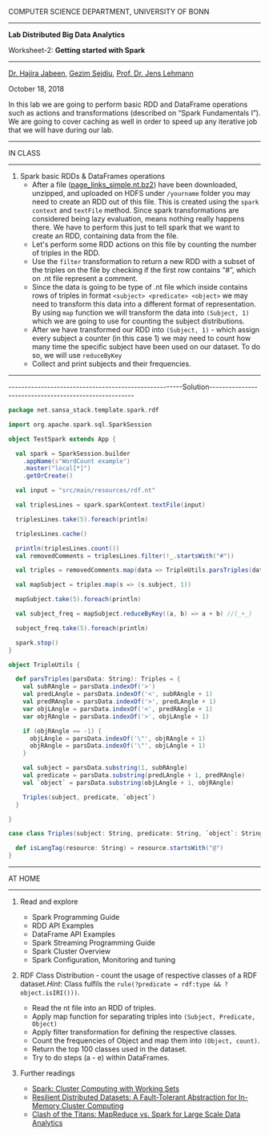 COMPUTER SCIENCE DEPARTMENT, UNIVERSITY OF BONN

* * *

**Lab Distributed Big Data Analytics**

Worksheet-2: **Getting started with Spark**

* * *

[Dr. Hajira Jabeen](http://sda.cs.uni-bonn.de/dr-hajira-jabeen/), [Gezim Sejdiu](http://sda.cs.uni-bonn.de/gezim-sejdiu/), [Prof. Dr. Jens Lehmann](http://sda.cs.uni-bonn.de/prof-dr-jens-lehmann/)

October 18, 2018

In this lab we are going to perform basic RDD and DataFrame operations such as actions and transformations (described on “Spark Fundamentals I”). We are going to cover caching as well in order to speed up any iterative job that we will have during our lab.

* * *

IN CLASS

* * *

1.  Spark basic RDDs & DataFrames operations
    - After a file ([page\_links\_simple.nt.bz2](http://downloads.dbpedia.org/3.9/simple/page_links_simple.nt.bz2)) have been downloaded, unzipped, and uploaded on HDFS under `/yourname` folder you may need to create an RDD out of this file. This is created using the `spark context` and `textFile` method. Since spark transformations are considered being lazy evaluation, means nothing really happens there. We have to perform this just to tell spark that we want to create an RDD, containing data from the file.
    - Let's perform some RDD actions on this file by counting the number of triples in the RDD.
    - Use the `filter` transformation to return a new RDD with a subset of the triples on the file by checking if the first row contains “#”, which on .nt file represent a comment.
    - Since the data is going to be type of .nt file which inside contains rows of triples in format `<subject> <predicate> <object>` we may need to transform this data into a different format of representation. By using `map` function we will transform the data into `(Subject, 1)` which we are going to use for counting the subject distributions.
    - After we have transformed our RDD into `(Subject, 1)` - which assign every subject a counter (in this case 1) we may need to count how many time the specific subject have been used on our dataset. To do so, we will use `reduceByKey`
    - Collect and print subjects and their frequencies.
<hr>
------------------------------------------------------Solution------------------------------------------------------

```scala
package net.sansa_stack.template.spark.rdf

import org.apache.spark.sql.SparkSession

object TestSpark extends App {

  val spark = SparkSession.builder
    .appName(s"WordCount example")
    .master("local[*]")
    .getOrCreate()

  val input = "src/main/resources/rdf.nt"

  val triplesLines = spark.sparkContext.textFile(input)

  triplesLines.take(5).foreach(println)

  triplesLines.cache()

  println(triplesLines.count())
  val removedComments = triplesLines.filter(!_.startsWith("#"))

  val triples = removedComments.map(data => TripleUtils.parsTriples(data))

  val mapSubject = triples.map(s => (s.subject, 1))

  mapSubject.take(5).foreach(println)

  val subject_freq = mapSubject.reduceByKey((a, b) => a + b) //(_+_)

  subject_freq.take(5).foreach(println)

  spark.stop()
}

object TripleUtils {

  def parsTriples(parsData: String): Triples = {
    val subRAngle = parsData.indexOf('>')
    val predLAngle = parsData.indexOf('<', subRAngle + 1)
    val predRAngle = parsData.indexOf('>', predLAngle + 1)
    var objLAngle = parsData.indexOf('<', predRAngle + 1)
    var objRAngle = parsData.indexOf('>', objLAngle + 1)

    if (objRAngle == -1) {
      objLAngle = parsData.indexOf('\"', objRAngle + 1)
      objRAngle = parsData.indexOf('\"', objLAngle + 1)
    }

    val subject = parsData.substring(1, subRAngle)
    val predicate = parsData.substring(predLAngle + 1, predRAngle)
    val `object` = parsData.substring(objLAngle + 1, objRAngle)

    Triples(subject, predicate, `object`)
  }

}

case class Triples(subject: String, predicate: String, `object`: String) {

  def isLangTag(resource: String) = resource.startsWith("@")
}
```

* * *

AT HOME

* * *

1.  Read and explore
    - Spark Programming Guide
    - RDD API Examples
    - DataFrame API Examples
    - Spark Streaming Programming Guide
    - Spark Cluster Overview
    - Spark Configuration, Monitoring and tuning

2.  RDF Class Distribution - count the usage of respective classes of a RDF dataset._Hint_: Class fulfils the `rule(?predicate = rdf:type && ?object.isIRI()))`.
    - Read the nt file into an RDD of triples.
    - Apply map function for separating triples into `(Subject, Predicate, Object)`
    - Apply filter transformation for defining the respective classes.
    - Count the frequencies of Object and map them into `(Object, count)`.
    - Return the top 100 classes used in the dataset.
    - Try to do steps (a - e) within DataFrames.

3.  Further readings
    - [Spark: Cluster Computing with Working Sets](http://static.usenix.org/legacy/events/hotcloud10/tech/full_papers/Zaharia.pdf)
    - [Resilient Distributed Datasets: A Fault-Tolerant Abstraction for In-Memory Cluster Computing](https://www.usenix.org/system/files/conference/nsdi12/nsdi12-final138.pdf)
    - [Clash of the Titans: MapReduce vs. Spark for Large Scale Data Analytics](http://www.vldb.org/pvldb/vol8/p2110-shi.pdf)